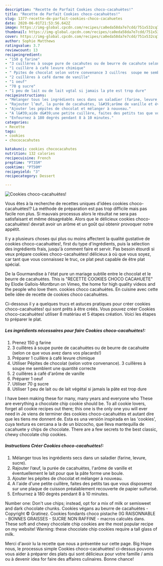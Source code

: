 ```yaml
---
description: "Recette de Parfait Cookies choco-cacahuètes!"
title: "Recette de Parfait Cookies choco-cacahuètes!"
slug: 1377-recette-de-parfait-cookies-choco-cacahuetes
date: 2020-06-01T21:53:56.642Z
image: https://img-global.cpcdn.com/recipes/ca0eda58da7e7cdd/751x532cq70/cookies-choco-cacahuetes-photo-principale-de-la-recette.jpg
thumbnail: https://img-global.cpcdn.com/recipes/ca0eda58da7e7cdd/751x532cq70/cookies-choco-cacahuetes-photo-principale-de-la-recette.jpg
cover: https://img-global.cpcdn.com/recipes/ca0eda58da7e7cdd/751x532cq70/cookies-choco-cacahuetes-photo-principale-de-la-recette.jpg
author: Sophie Matthews
ratingvalue: 3.7
reviewcount: 13
recipeingredient:
- "150 g farine"
- "3 cuillères à soupe pure de cacahutes ou de beurre de cacahute selon ce que vous avez dans vos placards"
- "1 cuillère à café levure chimique"
- " Ppites de chocolat selon votre convenance 3 cuillres  soupe me semblent une quantit correcte"
- "2 cuillères à café darme de vanille"
- "1 oeuf"
- "70 g sucre"
- "1 peu de lait ou de lait vgtal si jamais la pte est trop dure"
recipeinstructions:
- "Mélanger tous les ingrédients secs dans un saladier (farine, levure, sucre)."
- "Rajouter l’œuf, la purée de cacahuètes, l&#39;arôme de vanille et éventuellement le lait pour que la pâte forme une boule."
- "Ajouter les pépites de chocolat et mélanger à nouveau."
- "A l&#39;aide d&#39;une petite cuillère, faites des petits tas que vous disposerez sur une plaque de cuisson préalablement recouverte de papier sulfurisé."
- "Enfournez à 180 degrés pendant 8 à 10 minutes."
categories:
- Recette
tags:
- cookies
- chococacahutes

katakunci: cookies chococacahutes 
nutrition: 132 calories
recipecuisine: French
preptime: "PT35M"
cooktime: "PT50M"
recipeyield: "3"
recipecategory: Dessert

---
```



![Cookies choco-cacahuètes!](https://img-global.cpcdn.com/recipes/ca0eda58da7e7cdd/751x532cq70/cookies-choco-cacahuetes-photo-principale-de-la-recette.jpg)

Vous êtes à la recherche de recettes uniques d'idées cookies choco-cacahuètes!? La méthode de préparation est pas trop difficile mais pas facile non plus. Si mauvais processus alors le résultat ne sera pas satisfaisant et même désagréable. Alors que le délicieux cookies choco-cacahuètes! devrait avoir un arôme et un goût qui obtenir provoquer notre appétit.

Il y a plusieurs choses qui plus ou moins affectent la qualité gustative de cookies choco-cacahuètes!, first du type d'ingrédients, puis la sélection des ingrédients frais, jusqu'à comment faire et servir. Pas besoin étourdi si veux prépare cookies choco-cacahuètes! délicieux à où que vous soyez, car tant que vous connaissez le truc, ce plat peut capable de être plat spécial.

De la Gourmandise à l&#39;état pure un mariage subtile entre le chocolat et le beurre de cacahuètes. This is &#34;RECETTE COOKIES CHOCO CACAHUETE&#34; by Elodie Gallois-Montbrun on Vimeo, the home for high quality videos and the people who love them. cookies choco cacahuètes. En cuisine avec cette belle idée de recette de cookies choco cacahuètes.


Ci-dessous il y a quelques trucs et astuces pratiques pour créer cookies choco-cacahuètes! qui sont prêts à être créés. Vous pouvez créer Cookies choco-cacahuètes! utiliser 8 matériau et 5 étapes création. Voici les étapes to préparer le plat.

<!--inarticleads1-->

##### Les ingrédients nécessaires pour faire Cookies choco-cacahuètes!:

1. Prenez 150 g farine
1.  3 cuillères à soupe purée de cacahuètes ou de beurre de cacahuète (selon ce que vous avez dans vos placards!)
1. Préparer 1 cuillère à café levure chimique
1. Utiliser  Pépites de chocolat (selon votre convenance). 3 cuillères à soupe me semblent une quantité correcte
1.  2 cuillères à café d&#39;arôme de vanille
1. Préparer 1 oeuf
1. Utiliser 70 g sucre
1. Utiliser 1 peu de lait ou de lait végétal si jamais la pâte est trop dure


I have been making these for many, many years and everyone who These are everything a chocolate chip cookie should be. To all cookie lovers, forget all cookie recipes out there; this one is the only one you will ever need in Je viens de terminer des cookies choco-cacahuètes et autant dire que les tiens me donnent de. Esta es una versión inspirada en las &#39;cookies&#39;, cuya textura es cercana a la de un bizcocho, que lleva mantequilla de cacahuete y chips de chocolate. There are a few secrets to the best classic, chewy chocolate chip cookies. 

<!--inarticleads2-->

##### Instructions Créer Cookies choco-cacahuètes!:

1. Mélanger tous les ingrédients secs dans un saladier (farine, levure, sucre).
1. Rajouter l’œuf, la purée de cacahuètes, l&#39;arôme de vanille et éventuellement le lait pour que la pâte forme une boule.
1. Ajouter les pépites de chocolat et mélanger à nouveau.
1. A l&#39;aide d&#39;une petite cuillère, faites des petits tas que vous disposerez sur une plaque de cuisson préalablement recouverte de papier sulfurisé.
1. Enfournez à 180 degrés pendant 8 à 10 minutes.


Number one: Don&#39;t use chips; instead, opt for a mix of milk or semisweet and dark chocolate chunks. Cookies végans au beurre de cacahuètes - Copyright © Gratinez. Cookies fondants choco pistache (IG RAISONNABLE - BONNES GRAISSES - SUCRE NON RAFFINE - macros calculés dans. These soft and chewy chocolate chip cookies are the most popular recipe on my website! Warning: these chocolate chip cookies require a tall glass of milk. 


Merci d'avoir lu la recette que nous a présentée sur cette page. Big Hope nous, le processus simple Cookies choco-cacahuètes! ci-dessus pouvons vous aider à préparer des plats qui sont délicieux pour votre famille / amis ou à devenir idea for faire des affaires culinaires. Bonne chance!
